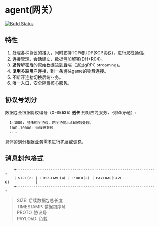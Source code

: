 # agent(网关）

[![Build Status](https://travis-ci.org/gonet2/agent.svg?branch=master)](https://travis-ci.org/gonet2/agent)

## 特性

1. 处理各种协议的接入，同时支持TCP和UDP(KCP协议)，进行双栈通信。
1. 连接管理，会话建立，数据包加解密(DH+RC4)。
1. **透传**解密后的原始数据流到后端（通过gRPC streaming)。
1. **复用**多路用户连接，到一条通往game的物理连接。
1. 不断开连接切换后端业务。
1. 唯一入口，安全隔离核心服务。

## 协议号划分

数据包会根据协议编号（0-65535) **透传** 到对应的服务， 例如(示范）:      

      1-1000: 登陆相关协议，网关协同auth服务处理。
      1001-10000: 游戏逻辑段
      ....
      
具体的划分根据业务需求进行扩展或调整。

## 消息封包格式
 
        +----------------------------------------------------------------+     
        | SIZE(2) | TIMESTAMP(4) | PROTO(2) | PAYLOAD(SIZE-6)            |     
        +----------------------------------------------------------------+     
        
> SIZE: 后续数据包总长度         
> TIMESTAMP: 数据包序号           
> PROTO: 协议号           
> PAYLOAD: 负载           
